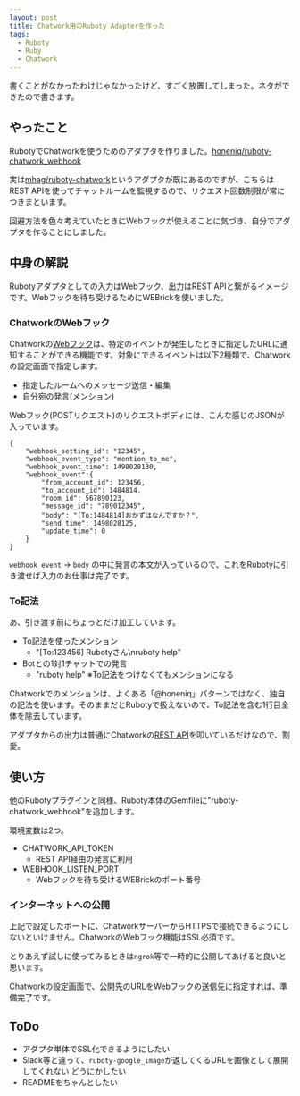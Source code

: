 ```yaml
---
layout: post
title: Chatwork用のRuboty Adapterを作った
tags:
  - Ruboty
  - Ruby
  - Chatwork
---
```


書くことがなかったわけじゃなかったけど、すごく放置してしまった。ネタができたので書きます。

## やったこと

RubotyでChatworkを使うためのアダプタを作りました。[honeniq/ruboty-chatwork_webhook](https://github.com/honeniq/ruboty-chatwork_webhook)

実は[mhag/ruboty-chatwork](https://github.com/mhag/ruboty-chatwork)というアダプタが既にあるのですが、こちらはREST APIを使ってチャットルームを監視するので、リクエスト回数制限が常につきまといます。

回避方法を色々考えていたときにWebフックが使えることに気づき、自分でアダプタを作ることにしました。

## 中身の解説

Rubotyアダプタとしての入力はWebフック、出力はREST APIと繋がるイメージです。Webフックを待ち受けるためにWEBrickを使いました。

### ChatworkのWebフック

Chatworkの[Webフック](http://developer.chatwork.com/ja/webhook.html)は、特定のイベントが発生したときに指定したURLに通知することができる機能です。対象にできるイベントは以下2種類で、Chatworkの設定画面で指定します。

- 指定したルームへのメッセージ送信・編集
- 自分宛の発言(メンション)

Webフック(POSTリクエスト)のリクエストボディには、こんな感じのJSONが入っています。

```
{
    "webhook_setting_id": "12345",
    "webhook_event_type": "mention_to_me",
    "webhook_event_time": 1498028130,
    "webhook_event":{
        "from_account_id": 123456,
        "to_account_id": 1484814,
        "room_id": 567890123,
        "message_id": "789012345",
        "body": "[To:1484814]おかずはなんですか？",
        "send_time": 1498028125,
        "update_time": 0
    }
}
```

``webhook_event`` -> ``body`` の中に発言の本文が入っているので、これをRubotyに引き渡せば入力のお仕事は完了です。

### To記法

あ、引き渡す前にちょっとだけ加工しています。

- To記法を使ったメンション
  - "[To:123456] Rubotyさん\nruboty help"
- Botとの1対1チャットでの発言
  - "ruboty help"  ※To記法をつけなくてもメンションになる

Chatworkでのメンションは、よくある「@honeniq」パターンではなく、独自の記法を使います。そのままだとRubotyで扱えないので、To記法を含む1行目全体を除去しています。

アダプタからの出力は普通にChatworkの[REST API](http://developer.chatwork.com/ja/endpoints.html)を叩いているだけなので、割愛。


## 使い方

他のRubotyプラグインと同様、Ruboty本体のGemfileに"ruboty-chatwork_webhook"を追加します。

環境変数は2つ。

- CHATWORK_API_TOKEN
  - REST API経由の発言に利用
- WEBHOOK_LISTEN_PORT
  - Webフックを待ち受けるWEBrickのポート番号

### インターネットへの公開

上記で設定したポートに、ChatworkサーバーからHTTPSで接続できるようにしないといけません。ChatworkのWebフック機能はSSL必須です。

とりあえず試しに使ってみるときは``ngrok``等で一時的に公開してあげると良いと思います。

Chatworkの設定画面で、公開先のURLをWebフックの送信先に指定すれば、準備完了です。


## ToDo

- アダプタ単体でSSL化できるようにしたい
- Slack等と違って、``ruboty-google_image``が返してくるURLを画像として展開してくれない どうにかしたい
- READMEをちゃんとしたい


